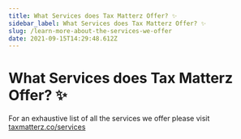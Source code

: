 ```yaml
---
title: What Services does Tax Matterz Offer? ✨
sidebar_label: What Services does Tax Matterz Offer? ✨
slug: /learn-more-about-the-services-we-offer
date: 2021-09-15T14:29:48.612Z
---
```



# What Services does Tax Matterz Offer? ✨

For an exhaustive list of all the services we offer please visit [taxmatterz.co/services](https://taxmatterz.co/services)